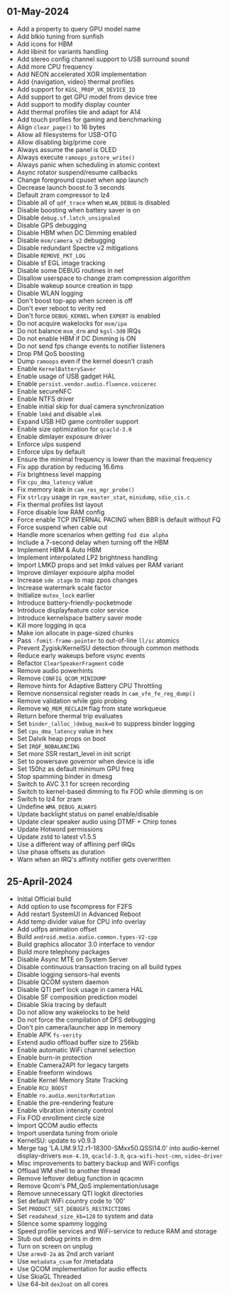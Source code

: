 ## 01-May-2024

- Add a property to query GPU model name
- Add blkio tuning from sunfish
- Add icons for HBM
- Add libinit for variants handling
- Add stereo config channel support to USB surround sound
- Add more CPU frequency
- Add NEON accelerated XOR implementation
- Add {navigation, video} thermal profiles
- Add support for `KGSL_PROP_VK_DEVICE_ID`
- Add support to get GPU model from device tree
- Add support to modify display counter
- Add thermal profiles tile and adapt for A14
- Add touch profiles for gaming and benchmarking
- Align `clear_page()` to 16 bytes
- Allow all filesystems for USB-OTG
- Allow disabling big/prime core
- Always assume the panel is OLED
- Always execute `ramoops_pstore_write()`
- Always panic when scheduling in atomic context
- Async rotator suspend/resume callbacks
- Change foreground cpuset when app launch
- Decrease launch boost to 3 seconds
- Default zram compressor to lz4
- Disable all of `qdf_trace` when `WLAN_DEBUG` is disabled
- Disable boosting when battery saver is on
- Disable `debug.sf.latch_unsignaled`
- Disable GPS debugging
- Disable HBM when DC Dimming enabled
- Disable `msm/camera_v2` debugging
- Disable redundant Spectre v2 mitigations
- Disable `REMOVE_PKT_LOG`
- Disable sf EGL image tracking
- Disable some DEBUG routines in net
- Disallow userspace to change zram compression algorithm
- Disable wakeup source creation in tspp
- Disable WLAN logging
- Don't boost top-app when screen is off
- Don't ever reboot to verity red
- Don't force `DEBUG_KERNEL` when `EXPERT` is enabled
- Do not acquire wakelocks for `msm/ipa`
- Do not balance `msm_drm` and `kgsl-3d0` IRQs
- Do not enable HBM if DC Dimming is ON
- Do not send fps change events to notifier listeners
- Drop PM QoS boosting
- Dump `ramoops` even if the kernel doesn't crash
- Enable `KernelBatterySaver`
- Enable usage of USB gadget HAL
- Enable `persist.vendor.audio.fluence.voicerec`
- Enable secureNFC
- Enable NTFS driver
- Enable initial skip for dual camera synchronization
- Enable `lmkd` and disable `almk`
- Expand USB HID game controller support
- Enable size optimization for `qcacld-3.0`
- Enable dimlayer exposure driver
- Enforce ulps suspend
- Enforce ulps by default
- Ensure the minimal frequency is lower than the maximal frequency
- Fix app duration by reducing 16.6ms
- Fix brightness level mapping
- Fix `cpu_dma_latency` value
- Fix memory leak in `cam_res_mgr_probe()`
- Fix `strlcpy` usage in `rpm_master_stat`, `minidump`, `sdio_cis.c`
- Fix thermal profiles list layout
- Force disable low RAM config
- Force enable TCP INTERNAL PACING when BBR is default without FQ
- Force suspend when cable out
- Handle more scenarios when getting `fod dim alpha`
- Include a 7-second delay when turning off the HBM
- Implement HBM & Auto HBM
- Implement interpolated LP2 brightness handling
- Import LMKD props and set lmkd values per RAM variant
- Improve dimlayer exposure alpha model
- Increase `sde stage` to map zpos changes
- Increase watermark scale factor
- Initialize `mutex_lock` earlier
- Introduce battery-friendly-pocketmode
- Introduce displayfeature color service
- Introduce kernelspace battery saver mode
- Kill more logging in qca
- Make ion allocate in page-sized chunks
- Pass `-fomit-frame-pointer` to out-of-line `ll/sc` atomics
- Prevent Zygisk/KernelSU detection through common methods
- Reduce early wakeups before vsync events
- Refactor `ClearSpeakerFragment` code
- Remove audio powerhints
- Remove `CONFIG_QCOM_MINIDUMP`
- Remove hints for Adaptive Battery CPU Throttling
- Remove nonsensical register reads in `cam_vfe_fe_reg_dump()`
- Remove validation while gpio probing
- Remove `WQ_MEM_RECLAIM` flag from state workqueue
- Return before thermal trip evaluates
- Set `binder_(alloc_)debug_mask=0` to suppress binder logging
- Set `cpu_dma_latency` value in hex
- Set Dalvik heap props on boot
- Set `IRQF_NOBALANCING`
- Set more SSR restart_level in init script
- Set to powersave governor when device is idle
- Set 150hz as default minimum GPU freq
- Stop spamming binder in dmesg
- Switch to AVC 3.1 for screen recording
- Switch to kernel-based dimming to fix FOD while dimming is on
- Switch to lz4 for zram
- Undefine `WMA_DEBUG_ALWAYS`
- Update backlight status on panel enable/disable
- Update clear speaker audio using DTMF + Chirp tones
- Update Hotword permissions
- Update zstd to latest v1.5.5
- Use a different way of affining perf IRQs
- Use phase offsets as duration
- Warn when an IRQ's affinity notifier gets overwritten

## 25-April-2024

- Initial Official build
- Add option to use fscompress for F2FS
- Add restart SystemUI in Advanced Reboot
- Add temp divider value for CPU info overlay
- Add udfps animation offset
- Build `android.media.audio.common.types-V2-cpp`
- Build graphics allocator 3.0 interface to vendor
- Build more telephony packages
- Disable Async MTE on System Server
- Disable continuous transaction tracing on all build types
- Disable logging sensors-hal events
- Disable QCOM system daemon
- Disable QTI perf lock usage in camera HAL
- Disable SF composition prediction model
- Disable Skia tracing by default
- Do not allow any wakelocks to be held
- Do not force the compilation of DFS debugging
- Don't pin camera/launcher app in memory
- Enable APK `fs-verity`
- Extend audio offload buffer size to 256kb
- Enable automatic WiFi channel selection
- Enable burn-in protection
- Enable Camera2API for legacy targets
- Enable freeform windows
- Enable Kernel Memory State Tracking
- Enable `RCU_BOOST`
- Enable `ro.audio.monitorRotation`
- Enable the pre-rendering feature
- Enable vibration intensity control
- Fix FOD enrollment circle size
- Import QCOM audio effects
- Import userdata tuning from oriole
- KernelSU: update to v0.9.3
- Merge tag 'LA.UM.9.12.r1-18300-SMxx50.QSSI14.0' into audio-kernel display-drivers `msm-4.19`, `qcacld-3.0`, `qca-wifi-host-cmn`, `video-driver`
- Misc improvements to battery backup and WiFi configs
- Offload WM shell to another thread
- Remove leftover debug function in qcacmn
- Remove Qcom's PM_QoS implementation/usage
- Remove unnecessary QTI logkit directories
- Set default WiFi country code to '00'
- Set `PRODUCT_SET_DEBUGFS_RESTRICTIONS`
- Set `readahead_size_kb=128` to system and data
- Silence some spammy logging
- Speed profile services and WiFi-service to reduce RAM and storage
- Stub out debug prints in drm
- Turn on screen on unplug
- Use `armv8-2a` as 2nd arch variant
- Use `metadata_csum` for /metadata
- Use QCOM implementation for audio effects
- Use SkiaGL Threaded
- Use 64-bit `dex2oat` on all cores
